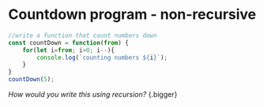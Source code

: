 # Countdown program - non-recursive

```js
//write a function that count numbers down
const countDown = function(from) {
    for(let i=from; i>0; i--){
        console.log(`counting numbers ${i}`);
    }
}
countDown(5);
```

*How would you write this using recursion?* {.bigger}
